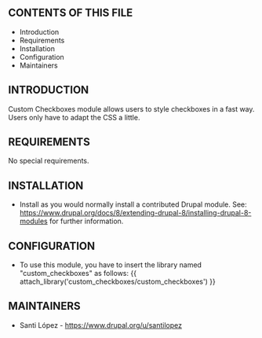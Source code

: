 CONTENTS OF THIS FILE
---------------------
 * Introduction
 * Requirements
 * Installation
 * Configuration
 * Maintainers

INTRODUCTION
-------------
Custom Checkboxes module allows users to style checkboxes in a fast way.
Users only have to adapt the CSS a little.

REQUIREMENTS
-------------
No special requirements.

INSTALLATION
------------
 * Install as you would normally install a contributed Drupal module. See:
   https://www.drupal.org/docs/8/extending-drupal-8/installing-drupal-8-modules
   for further information.
 
CONFIGURATION
-------------
 * To use this module, you have to insert the library named "custom_checkboxes"
   as follows:
   {{ attach_library('custom_checkboxes/custom_checkboxes') }}

MAINTAINERS
-----------
 * Santi López - https://www.drupal.org/u/santilopez

